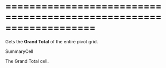 <!--**
/*-------------------------------------------
    Auto-generated file. Do not modify.
-------------------------------------------

**-->
===================================================================
===================================================================

<!--shortDescription-->
Gets the **Grand Total** of the entire pivot grid.
<!--/shortDescription-->

<!--returnType-->SummaryCell<!--/returnType-->
<!--returnDescription-->
The Grand Total cell.
<!--/returnDescription-->

<!--fullDescription-->

<!--/fullDescription-->